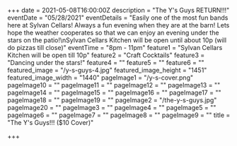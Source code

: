 +++
date = 2021-05-08T16:00:00Z
description = "The Y's Guys RETURN!!!"
eventDate = "05/28/2021"
eventDetails = "Easily one of the most fun bands here at Sylvan Cellars! Always a fun evening when they are at the barn! Lets hope the weather cooperates so that we can enjoy an evening under the stars on the patio!\nSylvan Cellars Kitchen will be open until about 10p (will do pizzas till close)"
eventTime = "8pm - 11pm"
feature1 = "Sylvan Cellars Kitchen will be open till 10p"
feature2 = "Craft Cocktails"
feature3 = "Dancing under the stars!"
feature4 = ""
feature5 = ""
feature6 = ""
featured_image = "/y-s-guys-4.jpg"
featured_image_height = "1451"
featured_image_width = "1440"
pageImage1 = "/y-s-cover.png"
pageImage10 = ""
pageImage11 = ""
pageImage12 = ""
pageImage13 = ""
pageImage14 = ""
pageImage15 = ""
pageImage16 = ""
pageImage17 = ""
pageImage18 = ""
pageImage19 = ""
pageImage2 = "/the-y-s-guys.jpg"
pageImage20 = ""
pageImage3 = ""
pageImage4 = ""
pageImage5 = ""
pageImage6 = ""
pageImage7 = ""
pageImage8 = ""
pageImage9 = ""
title = "The Y's Guys!!! ($10 Cover)"

+++
